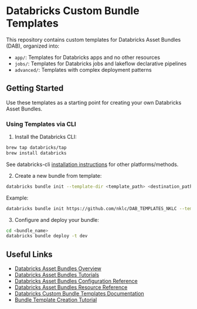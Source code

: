 # Databricks Custom Bundle Templates

This repository contains custom templates for Databricks Asset Bundles (DAB), organized into:

- `app/`: Templates for Databricks apps and no other resources
- `jobs/`: Templates for Databricks jobs and lakeflow declarative pipelines
- `advanced/`: Templates with complex deployment patterns

## Getting Started

Use these templates as a starting point for creating your own Databricks Asset Bundles.

### Using Templates via CLI

1. Install the Databricks CLI:
```bash
brew tap databricks/tap
brew install databricks
```

See databricks-cli [installation instructions](https://learn.microsoft.com/en-us/azure/databricks/dev-tools/cli/install) for other platforms/methods.

2. Create a new bundle from template:
```bash
databricks bundle init --template-dir <template_path> <destination_path>
```

Example:
```bash
databricks bundle init https://github.com/nklc/DAB_TEMPLATES_NKLC --template-dir apps/default_app_w_warehouse .
```

3. Configure and deploy your bundle:
```bash
cd <bundle_name>
databricks bundle deploy -t dev
```

## Useful Links

- [Databricks Asset Bundles Overview](https://learn.microsoft.com/en-us/azure/databricks/dev-tools/bundles/)
- [Databricks Asset Bundles Tutorials](https://learn.microsoft.com/en-us/azure/databricks/dev-tools/bundles/tutorials)
- [Databricks Asset Bundles Configuration Reference](https://learn.microsoft.com/en-us/azure/databricks/dev-tools/bundles/reference)
- [Databricks Asset Bundles Resource Reference](https://learn.microsoft.com/en-us/azure/databricks/dev-tools/bundles/resources)
- [Databricks Custom Bundle Templates Documentation](https://learn.microsoft.com/en-us/azure/databricks/dev-tools/bundles/templates#custom-templates)
- [Bundle Template Creation Tutorial](https://learn.microsoft.com/en-us/azure/databricks/dev-tools/bundles/template-tutorial)

